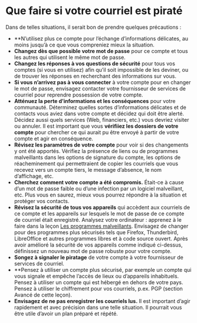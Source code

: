[Title]: # (Que faire si votre courriel est piraté)
[Order]: # (12)

# Que faire si votre courriel est piraté

Dans de telles situations, il serait bon de prendre quelques précautions :

* **N’utilisez plus ce compte pour l’échange d’informations délicates, au moins jusqu’à ce que vous compreniez mieux la situation.
* **Changez dès que possible votre mot de passe** pour ce compte et tous les autres qui utilisent le même mot de passe.
* **Changez les réponses à vos questions de sécurité** pour tous vos comptes (si vous en utilisez) afin qu’il soit impossible de les deviner, ou de trouver les réponses en recherchant des informations sur vous.
* **Si vous n’arrivez pas à vous connecter** à votre compte pour en changer le mot de passe, envisagez contacter votre fournisseur de services de courriel pour reprendre possession de votre compte.
* **Atténuez la perte d’informations et les conséquences** pour votre communauté. Déterminez quelles sortes d’informations délicates et de contacts vous aviez dans votre compte et décidez qui doit être alerté. Décidez aussi quels services (Web, financiers, etc.) vous devriez visiter ou annuler. Il est important que vous **vérifiiez les dossiers de votre compte** pour chercher ce qui aurait pu être envoyé à partir de votre compte et agir en conséquence.
* **Révisez les paramètres de votre compte** pour voir si des changements y ont été apportés. Vérifiez la présence de liens ou de programmes malveillants dans les options de signature du compte, les options de réacheminement qui permettraient de copier les courriels que vous recevez vers un compte tiers, le message d’absence, le nom d’affichage, etc.
* **Cherchez comment votre compte a été compromis.** Était-ce à cause d’un mot de passe faible ou d’une infection par un logiciel malveillant, etc. Plus vous en saurez, mieux vous pourrez répondre à la situation et protéger vos contacts.
* **Révisez la sécurité de tous vos appareils** qui accèdent aux courriels de ce compte et les appareils sur lesquels le mot de passe de ce compte de courriel était enregistré. Analysez votre ordinateur : apprenez à le faire dans la leçon [Les programmes malveillants](umbrella://lesson/malware). Envisagez de changer pour des programmes plus sécurisés tels que Firefox, Thunderbird, LibreOffice et autres programmes libres et à code source ouvert. Après avoir amélioré la sécurité de vos appareils comme indiqué ci-dessus, définissez un nouveau mot de passe robuste pour votre compte.
* **Songez à signaler le piratage** de votre compte à votre fournisseur de services de courriel.
* **Pensez à utiliser un compte plus sécurisé</b>, par exemple un compte qui vous signale et empêche l’accès de lieux ou d’appareils inhabituels. Pensez à utiliser un compte qui est hébergé en dehors de votre pays. Pensez à utiliser le chiffrement pour vos courriels, p.ex. PGP (section Avancé de cette leçon).
* **Envisagez de ne pas enregistrer les courriels lus.**
Il est important d’agir rapidement et avec précision dans une telle situation. Il pourrait vous être utile d’avoir un plan préparé et répété.